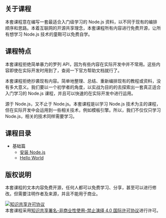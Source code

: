 ## 关于课程

本套课程意在编写一套最适合入门级学习的 Node.js 资料，以不同于现有的编排顺序和思路。本着互联网的开源共享理念，本套课程所有内容进行免费开源，让所有想学习 Node.js 技术的童鞋可以免费自学。

## 课程特点

本套课程拒绝简单暴力的罗列 API，因为有些内容在实际开发中并不常用。这些内容即使在实际开发时用到了，查阅一下官方帮助文档就行了。

本套课程拒绝抄袭现有内容。简单地整理、总结、重新编排现有的教程或资料，没有多大意义。我们要以一个初学者的角度，以实战为目的的去探索出一套真正适合入门学习的 Node.js 课程，并且可以快速的在实际开发中进行运用。

源于 Node.js，又不止于 Node.js。本套课程是以学习 Node.js 技术为主的课程，但在实际开发中会运用到一些相关技术，例如模板引擎。所以，我们不仅仅只学习 Node.js，相关的技术同样需要学习。

## 课程目录

- 基础篇
	- [安装 Node.js](01-install-nodejs.md)
	- [Hello World](02-helloworld.md)

## 版权说明

本套课程的文本内容免费开源，任何人都可以免费学习、分享，甚至可以进行修改。但需要注明作者及来源，并且不能用于商业。

<a rel="license" href="http://creativecommons.org/licenses/by-nc-nd/4.0/"><img alt="知识共享许可协议" style="border-width:0" src="https://i.creativecommons.org/l/by-nc-nd/4.0/88x31.png" /></a><br />本套课程采用<a rel="license" href="http://creativecommons.org/licenses/by-nc-nd/4.0/">知识共享署名-非商业性使用-禁止演绎 4.0 国际许可协议</a>进行许可。